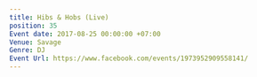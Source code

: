 ```yaml
---
title: Hibs & Hobs (Live)
position: 35
Event date: 2017-08-25 00:00:00 +07:00
Venue: Savage
Genre: DJ
Event Url: https://www.facebook.com/events/1973952909558141/
---
```


